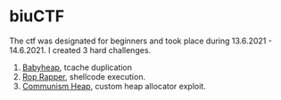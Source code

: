 # biuCTF

The ctf was designated for beginners and took place during 13.6.2021 - 14.6.2021. I created 3 hard challenges.

1. [Babyheap](./babyheap), tcache duplication
2. [Rop Rapper](./rop_rapper), shellcode execution.
3. [Communism Heap](./communism_heap), custom heap allocator exploit.